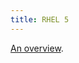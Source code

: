 ```yaml
---
title: RHEL 5
---
```


[An overview](http://searchenterpriselinux.techtarget.com/originalContent/0,289142,sid39_gci1252437,00.html).

